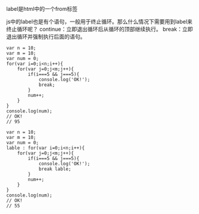 label是html中的一个from标签

js中的label也是有个语句，一般用于终止循环。那么什么情况下需要用到label来终止循环呢？
continue：立即退出循环后从循环的顶部继续执行。
break：立即退出循环并强制执行后面的语句。

```
var n = 10;
var m = 10;
var num = 0;
for(var i=0;i<n;i++){
    for(var j=0;j<m;j++){
        if(i===5 && j===5){
            console.log('OK!');
            break;
        }
        num++;
    }
}
console.log(num);
// OK!
// 95
```

```
var n = 10;
var m = 10;
var num = 0;
lable : for(var i=0;i<n;i++){
    for(var j=0;j<m;j++){
        if(i===5 && j===5){
            console.log('OK!');
            break lable;
        }
        num++;
    }
}
console.log(num);
// OK!
// 55
```